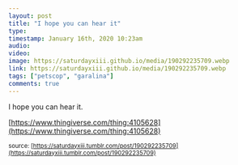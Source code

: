 ```yaml
---
layout: post
title: "I hope you can hear it"
type: 
timestamp: January 16th, 2020 10:23am
audio: 
video: 
image: https://saturdayxiii.github.io/media/190292235709.webp
link: https://saturdayxiii.github.io/media/190292235709.webp
tags: ["petscop", "garalina"]
comments: true
---
```

I hope you can hear it.

[https://www.thingiverse.com/thing:4105628](https://www.thingiverse.com/thing:4105628)

<small>source: [https://saturdayxiii.tumblr.com/post/190292235709](https://saturdayxiii.tumblr.com/post/190292235709)</small>